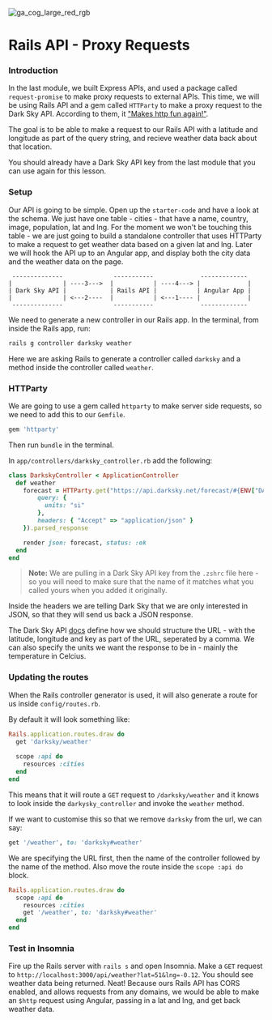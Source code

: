 ![ga_cog_large_red_rgb](https://cloud.githubusercontent.com/assets/40461/8183776/469f976e-1432-11e5-8199-6ac91363302b.png)

# Rails API - Proxy Requests

### Introduction

In the last module, we built Express APIs, and used a package called `request-promise` to make proxy requests to external APIs. This time, we will be using Rails API and a gem called `HTTParty` to make a proxy request to the Dark Sky API. According to them, it ["Makes http fun again!"](https://github.com/jnunemaker/httparty).

The goal is to be able to make a request to our Rails API with a latitude and longitude as part of the query string, and recieve weather data back about that location.

You should already have a Dark Sky API key from the last module that you can use again for this lesson.

### Setup

Our API is going to be simple. Open up the `starter-code` and have a look at the schema. We just have one table - cities - that have a name, country, image, population, lat and lng. For the moment we won't be touching this table - we are just going to build a standalone controller that uses HTTParty to make a request to get weather data based on a given lat and lng. Later we will hook the API up to an Angular app, and display both the city data and the weather data on the page.

```
 --------------              -----------             -------------
|              | ----3--->  |           | ----4---> |             |
| Dark Sky API |            | Rails API |           | Angular App | 
|              | <---2----  |           | <---1---- |             |
 --------------              -----------             -------------
```

We need to generate a new controller in our Rails app. In the terminal, from inside the Rails app, run:

```sh
rails g controller darksky weather
```

Here we are asking Rails to generate a controller called `darksky` and a method inside the controller called `weather`.

### HTTParty

We are going to use a gem called `httparty` to make server side requests, so we need to add this to our `Gemfile`.

```ruby
gem 'httparty'
```

Then run `bundle` in the terminal.

In `app/controllers/darksky_controller.rb` add the following:

```rb
class DarkskyController < ApplicationController
  def weather
    forecast = HTTParty.get("https://api.darksky.net/forecast/#{ENV["DARKSKY_API_KEY"]}/#{params[:lat]},#{params[:lng]}", {
        query: {
          units: "si"
        },
        headers: { "Accept" => "application/json" }
    }).parsed_response

    render json: forecast, status: :ok
  end
end
```

> **Note:** We are pulling in a Dark Sky API key from the `.zshrc` file here - so you will need to make sure that the name of it matches what you called yours when you added it originally.

Inside the headers we are telling Dark Sky that we are only interested in JSON, so that they will send us back a JSON response.

The Dark Sky API [docs](https://darksky.net/dev/docs) define how we should structure the URL - with the latitude, longitude and key as part of the URL, seperated by a comma. We can also specify the units we want the response to be in - mainly the temperature in Celcius.

### Updating the routes

When the Rails controller generator is used, it will also generate a route for us inside `config/routes.rb`.

By default it will look something like:

```rb
Rails.application.routes.draw do
  get 'darksky/weather'
  
  scope :api do
    resources :cities
  end
end
```

This means that it will route a `GET` request to `/darksky/weather` and it knows to look inside the `darkysky_controller` and invoke the `weather` method.

If we want to customise this so that we remove `darksky` from the url, we can say:

```rb
get '/weather', to: 'darksky#weather'
```

We are specifying the URL first, then the name of the controller followed by the name of the method. Also move the route inside the `scope :api do` block.

```rb
Rails.application.routes.draw do
  scope :api do
    resources :cities
    get '/weather', to: 'darksky#weather'
  end
end
```

### Test in Insomnia

Fire up the Rails server with `rails s` and open Insomnia. Make a `GET` request to `http://localhost:3000/api/weather?lat=51&lng=-0.12`. You should see weather data being returned. Neat! Because ours Rails API has CORS enabled, and allows requests from any domains, we would be able to make an `$http` request using Angular, passing in a lat and lng, and get back weather data.
